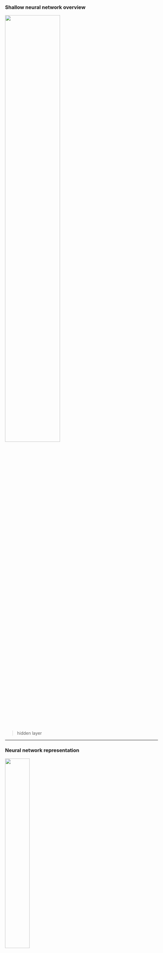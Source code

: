 ### Shallow neural network overview

<img src='https://raw.githubusercontent.com/yujuezhao/deeplearning-course/master/1%E3%80%81Neural%20Networks%20and%20Deep%20Learning/03_shallow-neural-networks/01_shallow-neural-network/images/1.PNG' width='60%'>

> hidden layer

***

### Neural network representation

<img src='https://raw.githubusercontent.com/yujuezhao/deeplearning-course/master/1%E3%80%81Neural%20Networks%20and%20Deep%20Learning/03_shallow-neural-networks/01_shallow-neural-network/images/1556943153281.png' width='40%'>

* $$
  \begin{cases}
  z_i^{[l]}=(w_i^{[l]})^Tx+b_i^{[l]}\\
  a_i^{[l]}=\sigma(z_i^{[l]})
  \end{cases}
  $$

* $$
  a_{i \gets node\ in\ layer}^{[l] \gets layer}
  $$

* $$
  Z^{[1]}=
  \underbrace{
  \begin{bmatrix}
  \cdots & (w_1^{[1]})^T & \cdots \\
  \cdots & (w_2^{[1]})^T & \cdots \\
  \cdots & (w_3^{[1]})^T & \cdots \\
  \cdots & (w_4^{[1]})^T & \cdots 
  \end{bmatrix}
  }_{W^{[1]} \in \mathbb{R^{4 \times 3}}}
  \begin{bmatrix}
  x_1\\
  x_2\\
  x_3
  \end{bmatrix}
  +
  \underbrace{
  \begin{bmatrix}
  b_1^{[1]}\\
  b_2^{[1]}\\
  b_3^{[1]}\\
  b_4^{[1]}
  \end{bmatrix}
  }_{b^{[1]} \in \mathbb{R^{4 \times 1}}}
  =
  \begin{bmatrix}
  z_1^{[1]}\\
  z_2^{[1]}\\
  z_3^{[1]}\\
  z_4^{[1]}
  \end{bmatrix}
  $$

* $$
  a^{[1]}=\sigma(Z^{[1]})
  $$

***

### Computing a neural network output

* $Given\ input \ x:​$
  * $a^{[0]}=x​$
  * $ z^{[1]} = W^{[1]}a^{[0]}+b^{[1]}​$
  * $a^{[1]}=\sigma(z^{[1]})​$
  * $z^{[2]}=W^{[2]}a^{[1]}+b^{[2]}​$
  * $a^{[2]}=\sigma(z^{[2]})​$

***

### Vectorizing across multiple examples

* $a^{[i](j)},\ [i]\ is\ i^{th}\ layer, \ (j)\ is\ j^{th}\ example​$

* ```for i = 1 to m:```
  * $a^{[0](i)}=x^{(i)}$
  * $ z^{[1](i)} = W^{[1]}a^{[0](i)}+b^{[1]}$
  * $a^{[1](i)}=\sigma(z^{[1](i)})$
  * $z^{[2](i)}=W^{[2]}a^{[1](i)}+b^{[2]}$
  * $a^{[2](i)}=\sigma(z^{[2](i)})$

* Vectorizing

  * $Z^{[1]}=W^{[1]}X+b{[1]}​$

  * $A^{[1]}=\sigma (Z^{[1]})​$

  * $Z^{[2]}=W^{[2]}A^{[1]}+b^{[2]}$

  * $A^{[2]}=\sigma (Z^{[2]})​$
    $$
    X=
    \begin{bmatrix}
    \vdots & \vdots & & \vdots\\
    x^{(1)}& x^{(2)}& \cdots & x^{(m)}\\
    \vdots & \vdots & & \vdots
    \end{bmatrix}
    ,
    X \in \mathbb{R^{n_x\times m}}\\
    Z^{[i]}=
    \begin{bmatrix}
    \vdots & \vdots & & \vdots\\
    z^{[i](1)}& z^{[i](2)}& \cdots & z^{[i](m)}\\
    \vdots & \vdots & & \vdots
    \end{bmatrix}\\
    A^{[i]}=
    \begin{bmatrix}
    \vdots & \vdots & & \vdots\\
    a^{[i](1)}& a^{[i](2)}& \cdots & a^{[i](m)}\\
    \vdots & \vdots & & \vdots
    \end{bmatrix}\\
    $$
    

***

### Activation functions

* **tanh function** $tanh(z)=\frac{e^z-e^{-z}}{e^z+e^{-z}}​$
  * $g^{[i]}(z^{[i]})=tanh(z^{[i]})$
  * <img src='https://raw.githubusercontent.com/yujuezhao/deeplearning-course/master/1%E3%80%81Neural%20Networks%20and%20Deep%20Learning/03_shallow-neural-networks/01_shallow-neural-network/images/2.jpg' style='zoom:50%'>
* when placed in **hidden layer**, *tanh* performs better than *sigmoid* functions, because it inclines to center on 0, which makes learning easier.
* In **output layer**,  in the case of **binary classification**,  sigmoid is still frequently used. 

* Downside of *sigmoid* and *tanh*
  * when input z either very large or small, the slope tents to be trivial, which slows the learning process
* **ReLU function** 
  * <img src='https://raw.githubusercontent.com/yujuezhao/deeplearning-course/master/1%E3%80%81Neural%20Networks%20and%20Deep%20Learning/03_shallow-neural-networks/01_shallow-neural-network/images/3.jpg' style="zoom:50%">

* General principle
  * hidden layer: *ReLU*(in practice preferred)/*tanh*/*leaky ReLU* 
  * binary classification output: *sigmoid*
* **leaky ReLU**
  * $a=max(0.01z, z)$
  * <img src='https://raw.githubusercontent.com/yujuezhao/deeplearning-course/master/1%E3%80%81Neural%20Networks%20and%20Deep%20Learning/03_shallow-neural-networks/01_shallow-neural-network/images/4.jpg' style='zoom:50%'>

***

### Why need non-linear activation functions

* The two composite linear functions is still a linear function

  * $$
    a^{[2]}=w^{[2]}(w^{[1]}x+b^{[1]})+b^{[2]}=(w^{[1]}w^{[2]})x+b^{[1]}b^{[2]}
    =w'x+b'
    $$

* General cases, using linear activation functions is not recommeded

* The only exception could be in the output layer

***

### Derivatives of activation functions

* $a=g(z)=tanh(z)$

  * $$
    g'(z)=1-(tanh(z))^2=1-a^2
    $$

* $a=g(z)=ReLU(z)=max(0,z)$
  * $$
    g'(z)=
    \begin{cases}
    0 \quad if\ z<0\\
    1 \quad if\ z\geq 0
    \end{cases}
    (not\ mathematically\ correct)
    $$

* $a=g(z)=leaky\_ReLU(z)=max(0.01z,z)$
  * $$
    g'(z)
    \begin{cases}
    0.01 \quad if\ z<0
    \\
    1 \ \qquad if\ z\geq 0
    \end{cases}
    $$

***

### Gradient descent for neural network

* $Parameters: \ \underbrace{w^{[1]}}_{(n^{[1]},n^{[0]})},\ \underbrace{b^{[1]}}_{(n^{[1]},1)}, \ \underbrace{w^{[2]}}_{(n^{[2]},n^{[0]})},\ \underbrace{b^{[2]}}_{(n^{[2]},1)} ​$
* $Cost function: \ J(w^{[1]},b^{[1]},w^{[2]},b^{[2]})=\frac{1}{m}\sum_{i=1}^{m}\mathscr{L}(\underbrace{\hat y}_{a^{[2]}},y)$

***

### Formulas for computing derivatives

* $Forward\ propagation:$
  * $Z^{[1]}=w^{[1]}X+b^{[1]}$
  * $A^{[1]}=g^{[1]}(Z^{[1]})$
  * $Z^{[2]}=w^{[2]}A^{[1]}+b^{[2]}$
  * $A^{[2]}=g^{[2]}(Z^{[2]})$

* $Backward\ propagation$
  * $dZ^{[2]}=A^{[2]}-Y$
  * $dw^{[2]}=\frac{1}{m}dZ^{[2]}(A^{[1]})^T​$
  * $db^{[2]}=\frac{1}{m}np.sum(dZ^{[2]},\ axis=1,\ keepdims=True)​$
  * $dZ^{[1]}=\underbrace{(w^{[2]})^TdZ^{[2]}}_{(n^{[2]},m)}\underbrace{.*}_{element-wise\ product}\underbrace{g^{[1]'}(Z^{[1]})}_{(n^{[2]},m)}$
  * $dw^{[1]}=\frac{1}{m}dZ^{[1]}X^T$
  * $db^{[1]}=\frac{1}{m}np.sum(dZ^{[1]},\ axis=1,\ keepdims=True)$

***

### Back propagation

* ![1556971742366](images\1556971742366.png)

* $dz^{[2]}=a^{[2]}-y$
* $dW^{[2]}=dz^{[2]}(a^{[2]})^T \to dw=dz*x, \ W^{[2]}\ is\ a\ matrix\ stacked\ with\ many\ individual\ w$
* $db^{[2]}=dz^{[2]}$
* $dz^{[1]}=\underbrace{(w^{[2]})^Tdz^{[2]}}_{(n^{[1]},n^{[2]})*(n^{[2]},1)}.*\underbrace{g^{[1]'}(z^{[1]})}_{(n^{[1]},1)}​$

* $dW^{[1]}=dz^{[1]}(a^{[0]})^T$
* $db^{[1]}=dz^{[1]}​$

***

### Random initialization

* What if initializing the weights to zero
  * <img src='https://raw.githubusercontent.com/yujuezhao/deeplearning-course/master/1%E3%80%81Neural%20Networks%20and%20Deep%20Learning/03_shallow-neural-networks/01_shallow-neural-network/images/1556972928281.png'>
  * $then\ W^{[1]}=\begin{bmatrix} 0&0\\0&0 \end{bmatrix}$
  * $a^{[1]}=a^{[2]},\ the\ hidden\ layer\ would\ be\ symmetric$

* Random 
  * $W^{[1]}=np.random.randn([2,2])*0.01​$
    * why choose scalar 0.01
    * if too large, the downside of sigmoid and tanh would be more severe, particularly in the classification case
  * $b^{[1]}=np.zeros([2,1])​$
    * b does't have any issue
  * $W^{[2]}=np.random.randn([1,2])*0.01$
  * $b^{[1]}=0$


